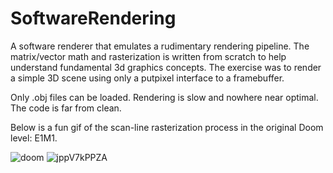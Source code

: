 # SoftwareRendering

A software renderer that emulates a rudimentary rendering pipeline. The matrix/vector math and rasterization is written from scratch to help understand fundamental 3d graphics concepts.
The exercise was to render a simple 3D scene using only a putpixel interface to a framebuffer.

Only .obj files can be loaded. Rendering is slow and nowhere near optimal. The code is far from clean.

Below is a fun gif of the scan-line rasterization process in the original Doom level: E1M1.

![doom](https://user-images.githubusercontent.com/3723979/139187475-416b2e9a-aa6f-4aac-a03a-4ce8da486f9f.gif)
![jppV7kPPZA](https://user-images.githubusercontent.com/3723979/139187980-d20dc75c-9df9-4546-b11a-38120e84b1be.gif)
